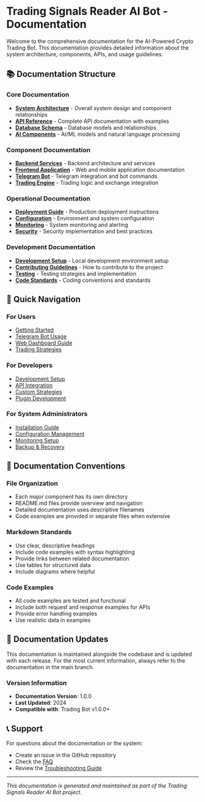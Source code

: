# Trading Signals Reader AI Bot - Documentation

Welcome to the comprehensive documentation for the AI-Powered Crypto Trading Bot. This documentation provides detailed information about the system architecture, components, APIs, and usage guidelines.

## 📚 Documentation Structure

### Core Documentation
- [**System Architecture**](./architecture/README.md) - Overall system design and component relationships
- [**API Reference**](./api/README.md) - Complete API documentation with examples
- [**Database Schema**](./database/README.md) - Database models and relationships
- [**AI Components**](./ai/README.md) - AI/ML models and natural language processing

### Component Documentation
- [**Backend Services**](./backend/README.md) - Backend architecture and services
- [**Frontend Application**](./frontend/README.md) - Web and mobile application documentation
- [**Telegram Bot**](./telegram/README.md) - Telegram integration and bot commands
- [**Trading Engine**](./trading/README.md) - Trading logic and exchange integration

### Operational Documentation
- [**Deployment Guide**](./deployment/README.md) - Production deployment instructions
- [**Configuration**](./configuration/README.md) - Environment and system configuration
- [**Monitoring**](./monitoring/README.md) - System monitoring and alerting
- [**Security**](./security/README.md) - Security implementation and best practices

### Development Documentation
- [**Development Setup**](./development/README.md) - Local development environment setup
- [**Contributing Guidelines**](./development/contributing.md) - How to contribute to the project
- [**Testing**](./development/testing.md) - Testing strategies and implementation
- [**Code Standards**](./development/code-standards.md) - Coding conventions and standards

## 🚀 Quick Navigation

### For Users
- [Getting Started](./user-guide/getting-started.md)
- [Telegram Bot Usage](./user-guide/telegram-bot.md)
- [Web Dashboard Guide](./user-guide/web-dashboard.md)
- [Trading Strategies](./user-guide/trading-strategies.md)

### For Developers
- [Development Setup](./development/README.md)
- [API Integration](./api/integration-guide.md)
- [Custom Strategies](./development/custom-strategies.md)
- [Plugin Development](./development/plugins.md)

### For System Administrators
- [Installation Guide](./deployment/installation.md)
- [Configuration Management](./configuration/README.md)
- [Monitoring Setup](./monitoring/setup.md)
- [Backup & Recovery](./deployment/backup-recovery.md)

## 📖 Documentation Conventions

### File Organization
- Each major component has its own directory
- README.md files provide overview and navigation
- Detailed documentation uses descriptive filenames
- Code examples are provided in separate files when extensive

### Markdown Standards
- Use clear, descriptive headings
- Include code examples with syntax highlighting
- Provide links between related documentation
- Use tables for structured data
- Include diagrams where helpful

### Code Examples
- All code examples are tested and functional
- Include both request and response examples for APIs
- Provide error handling examples
- Use realistic data in examples

## 🔄 Documentation Updates

This documentation is maintained alongside the codebase and is updated with each release. For the most current information, always refer to the documentation in the main branch.

### Version Information
- **Documentation Version**: 1.0.0
- **Last Updated**: 2024
- **Compatible with**: Trading Bot v1.0.0+

## 📞 Support

For questions about the documentation or the system:
- Create an issue in the GitHub repository
- Check the [FAQ](./user-guide/faq.md)
- Review the [Troubleshooting Guide](./user-guide/troubleshooting.md)

---

*This documentation is generated and maintained as part of the Trading Signals Reader AI Bot project.*